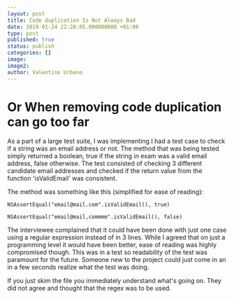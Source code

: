```yaml
---
layout: post
title: Code duplication Is Not Always Bad
date: 2019-01-24 22:28:05.000000000 +01:00
type: post
published: true
status: publish
categories: []
image:
image2:
author: Valentino Urbano
---
```


# Or When removing code duplication can go too far

As a part of a large test suite, I was implementing I had a test case to check if a string was an email address or not. The method that was being tested simply returned a boolean, true if the string in exam was a valid email address, false otherwise. The test consisted of checking 3 different candidate email addresses and checked if the return value from the function 'isValidEmail' was consistent.

The method was something like this (simplified for ease of reading):

```
NSAssertEqual("email@mail.com".isValidEmail(), true)

NSAssertEqual("email@mail,commmm".isValidEmail(), false)
```

The interviewee complained that it could have been done with just one case using a regular expression instead of in 3 lines. While I agreed that on just a programming level it would have been better, ease of reading was highly compromised though. This was in a test so readability of the test was paramount for the future. Someone new to the project could just come in an in a few seconds realize what the test was doing.

If you just skim the file you immediately understand what's going on. They did not agree and thought that the regex was to be used.
